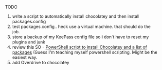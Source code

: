 TODO

1. write a script to automatically install chocolatey and then install packages.config
1. test packages.config.. heck use a virtual machine. that should do the job.
1. store a backup of my KeePass config file so i don't have to reset my plugins and junk
1. review this SO - [PowerShell script to install Chocolatey and a list of packages](https://stackoverflow.com/questions/48144104/powershell-script-to-install-chocolatey-and-a-list-of-packages) (Guess I'm teaching myself powershell scripting. Might be the easiest way.
1. add Overdrive to chocolatey 
